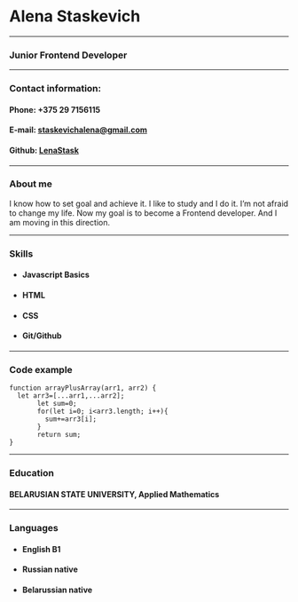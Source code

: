 
# Alena Staskevich
***
### Junior Frontend Developer
***
### Contact information:
#### Phone: +375 29 7156115
#### E-mail: staskevichalena@gmail.com
#### Github: [LenaStask](https://github.com/LenaStask)
***
### About me
I know how to set goal and achieve it. I like to study and I do it. I’m not afraid to change my life. Now my goal is to become a Frontend developer. And I am moving in this direction.


***
### Skills
* #### Javascript Basics
* #### HTML
* #### CSS
* #### Git/Github
***
### Code example
```
function arrayPlusArray(arr1, arr2) {
  let arr3=[...arr1,...arr2];
       let sum=0;
       for(let i=0; i<arr3.length; i++){
         sum+=arr3[i];
       }
       return sum;
}
```
***
### Education
#### BELARUSIAN STATE UNIVERSITY, Applied Mathematics
***
### Languages
* #### English B1
* #### Russian native 
* #### Belarussian native 

